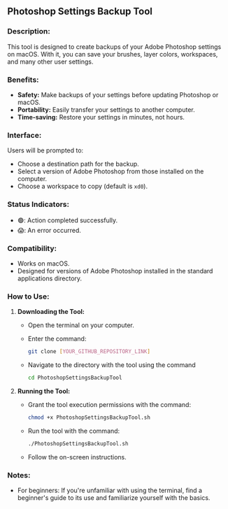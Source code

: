 ## Photoshop Settings Backup Tool

### Description:

This tool is designed to create backups of your Adobe Photoshop settings on macOS. With it, you can save your brushes, layer colors, workspaces, and many other user settings.

### Benefits:

- **Safety:** Make backups of your settings before updating Photoshop or macOS.
- **Portability:** Easily transfer your settings to another computer.
- **Time-saving:** Restore your settings in minutes, not hours.

### Interface:

Users will be prompted to:

- Choose a destination path for the backup.
- Select a version of Adobe Photoshop from those installed on the computer.
- Choose a workspace to copy (default is `xd0`).

### Status Indicators:

- 🟢: Action completed successfully.
- 😱: An error occurred.

### Compatibility:

- Works on macOS.
- Designed for versions of Adobe Photoshop installed in the standard applications directory.

### How to Use:

1. **Downloading the Tool:**

   - Open the terminal on your computer.
   - Enter the command:
     ```bash
     git clone [YOUR_GITHUB_REPOSITORY_LINK]
     ```
   - Navigate to the directory with the tool using the command

      ```bash
      cd PhotoshopSettingsBackupTool
      ```

2. **Running the Tool:**
   - Grant the tool execution permissions with the command:
     ```bash
     chmod +x PhotoshopSettingsBackupTool.sh
     ```
   - Run the tool with the command:
     ```bash
     ./PhotoshopSettingsBackupTool.sh
     ```
   - Follow the on-screen instructions.

### Notes:

- For beginners: If you're unfamiliar with using the terminal, find a beginner's guide to its use and familiarize yourself with the basics.

